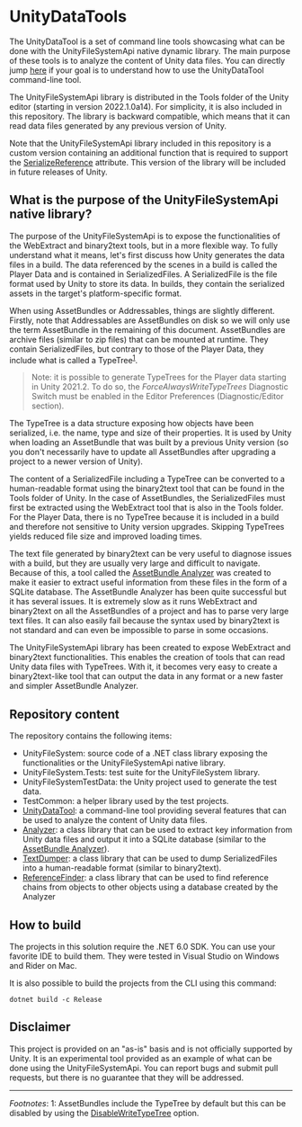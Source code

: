 # UnityDataTools

The UnityDataTool is a set of command line tools showcasing what can be done with the
UnityFileSystemApi native dynamic library. The main purpose of these tools is to analyze the
content of Unity data files. You can directly jump
[here](https://github.com/Unity-Technologies/UnityDataTools/blob/main/UnityDataTool/README.md)
if your goal is to understand how to use the UnityDataTool command-line tool.

The UnityFileSystemApi library is distributed in the Tools folder of the Unity editor (starting in
version 2022.1.0a14). For simplicity, it is also included in this repository. The library is
backward compatible, which means that it can read data files generated by any previous version of
Unity.

Note that the UnityFileSystemApi library included in this repository is a custom version containing
an additional function that is required to support the
[SerializeReference](https://docs.unity3d.com/ScriptReference/SerializeReference.html)
attribute. This version of the library will be included in future releases of Unity.


## What is the purpose of the UnityFileSystemApi native library?

The purpose of the UnityFileSystemApi is to expose the functionalities of the WebExtract and
binary2text tools, but in a more flexible way. To fully understand what it means, let's first
discuss how Unity generates the data files in a build. The data referenced by the scenes in a build
is called the Player Data and is contained in SerializedFiles. A SerializedFile is the file format
used by Unity to store its data. In builds, they contain the serialized assets in the target's
platform-specific format.

When using AssetBundles or Addressables, things are slightly different. Firstly, note that
Addressables are AssetBundles on disk so we will only use the term AssetBundle in the remaining of
this document. AssetBundles are archive files (similar to zip files) that can be mounted at
runtime. They contain SerializedFiles, but contrary to those of the Player Data, they include what
is called a TypeTree<sup>[1](#footnote1)</sup>.

> Note: it is possible to generate TypeTrees for the Player data starting in Unity 2021.2.
> To do so, the *ForceAlwaysWriteTypeTrees* Diagnostic Switch must be enabled in the Editor
> Preferences (Diagnostic/Editor section).

The TypeTree is a data structure exposing how objects have been serialized, i.e. the name, type and
size of their properties. It is used by Unity when loading an AssetBundle that was built by a
previous Unity version (so you don't necessarily have to update all AssetBundles after upgrading a
project to a newer version of Unity).

The content of a SerializedFile including a TypeTree can be converted to a human-readable format
using the binary2text tool that can be found in the Tools folder of Unity. In the case of
AssetBundles, the SerializedFiles must first be extracted using the WebExtract tool that is also in
the Tools folder. For the Player Data, there is no TypeTree because it is included in a build and
therefore not sensitive to Unity version upgrades. Skipping TypeTrees yields reduced file size and 
improved loading times.

The text file generated by binary2text can be very useful to
diagnose issues with a build, but they are usually very large and difficult to navigate. Because of
this, a tool called the [AssetBundle Analyzer](https://github.com/faelenor/asset-bundle-analyzer)
was created to make it easier to extract useful information from these files in the form of a
SQLite database. The AssetBundle Analyzer has been quite successful but it has several issues. It
is extremely slow as it runs WebExtract and binary2text on all the AssetBundles of a project and
has to parse very large text files. It can also easily fail because the syntax used by binary2text
is not standard and can even be impossible to parse in some occasions.

The UnityFileSystemApi library has been created to expose WebExtract and binary2text
functionalities. This enables the creation of tools that can read Unity data files with TypeTrees.
With it, it becomes very easy to create a binary2text-like tool that can output the data in any
format or a new faster and simpler AssetBundle Analyzer.

## Repository content

The repository contains the following items:
* UnityFileSystem: source code of a .NET class library exposing the functionalities or the
  UnityFileSystemApi native library.
* UnityFileSystem.Tests: test suite for the UnityFileSystem library.
* UnityFileSystemTestData: the Unity project used to generate the test data.
* TestCommon: a helper library used by the test projects.
* [UnityDataTool](UnityDataTool/README.md): a command-line tool providing several features that can
  be used to analyze the content of Unity data files.
* [Analyzer](Analyzer/README.md): a class library that can be used to extract key information
  from Unity data files and output it into a SQLite database (similar to the
  [AssetBundle Analyzer](https://github.com/faelenor/asset-bundle-analyzer)).
* [TextDumper](TextDumper/README.md): a class library that can be used to dump SerializedFiles into
  a human-readable format (similar to binary2text).
* [ReferenceFinder](ReferenceFinder/README.md): a class library that can be used to find
  reference chains from objects to other objects using a database created by the Analyzer

## How to build

The projects in this solution require the .NET 6.0 SDK. You can use your favorite IDE to build them.
They were tested in Visual Studio on Windows and Rider on Mac.

It is also possible to build the projects from the CLI using this command:

`dotnet build -c Release`

## Disclaimer

This project is provided on an "as-is" basis and is not officially supported by Unity. It is an
experimental tool provided as an example of what can be done using the UnityFileSystemApi. You can
report bugs and submit pull requests, but there is no guarantee that they will be addressed.

---
*Footnotes*: <a name="footnote1">1</a>: AssetBundles include the TypeTree by default but this can
 be disabled by using the
 [DisableWriteTypeTree](https://docs.unity3d.com/ScriptReference/BuildAssetBundleOptions.DisableWriteTypeTree.html)
 option.
